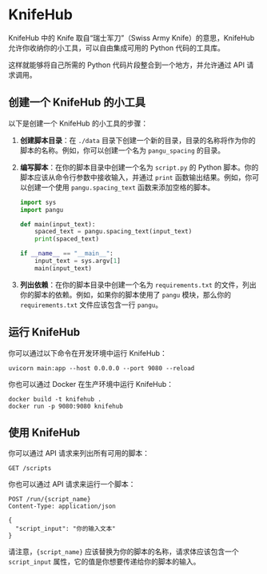 # KnifeHub 

KnifeHub 中的 Knife 取自“瑞士军刀”（Swiss Army Knife）的意思，KnifeHub 允许你收纳你的小工具，可以自由集成可用的 Python 代码的工具库。

这样就能够将自己所需的 Python 代码片段整合到一个地方，并允许通过 API 请求调用。

## 创建一个 KnifeHub 的小工具

以下是创建一个 KnifeHub 的小工具的步骤：

1. **创建脚本目录**：在 `./data` 目录下创建一个新的目录，目录的名称将作为你的脚本的名称。例如，你可以创建一个名为 `pangu_spacing` 的目录。

2. **编写脚本**：在你的脚本目录中创建一个名为 `script.py` 的 Python 脚本。你的脚本应该从命令行参数中接收输入，并通过 `print` 函数输出结果。例如，你可以创建一个使用 `pangu.spacing_text` 函数来添加空格的脚本。

    ```python
    import sys
    import pangu

    def main(input_text):
        spaced_text = pangu.spacing_text(input_text)
        print(spaced_text)

    if __name__ == "__main__":
        input_text = sys.argv[1]
        main(input_text)
    ```

3. **列出依赖**：在你的脚本目录中创建一个名为 `requirements.txt` 的文件，列出你的脚本的依赖。例如，如果你的脚本使用了 `pangu` 模块，那么你的 `requirements.txt` 文件应该包含一行 `pangu`。

## 运行 KnifeHub

你可以通过以下命令在开发环境中运行 KnifeHub：

```
uvicorn main:app --host 0.0.0.0 --port 9080 --reload
```

你也可以通过 Docker 在生产环境中运行 KnifeHub：

```
docker build -t knifehub .
docker run -p 9080:9080 knifehub
```

## 使用 KnifeHub

你可以通过 API 请求来列出所有可用的脚本：

```
GET /scripts
```

你也可以通过 API 请求来运行一个脚本：

```
POST /run/{script_name}
Content-Type: application/json

{
  "script_input": "你的输入文本"
}
```

请注意，`{script_name}` 应该替换为你的脚本的名称，请求体应该包含一个 `script_input` 属性，它的值是你想要传递给你的脚本的输入。
